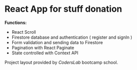 # React App for stuff donation 

**Functions:**

* React Scroll
* Firestore database and authentication ( register and signIn )
* Form validation and sending data to Firestore
* Pagination with React Paginate
* State controlled with Context API

Project layout provided by *CodersLab* bootcamp school.

